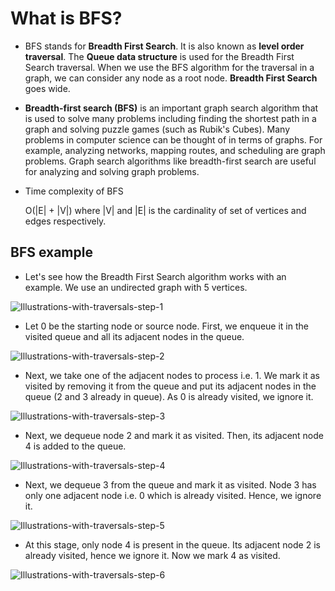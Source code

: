 # What is BFS?
- BFS stands for  **Breadth First Search**. It is also known as **level order traversal**. The **Queue data structure** is used for the Breadth First Search traversal. When we use the BFS algorithm for the traversal in a graph, we can consider any node as a root node. **Breadth First Search** goes wide.
- **Breadth-first search (BFS)** is an important graph search algorithm that is used to solve many problems including finding the shortest path in a graph and solving puzzle games (such as Rubik's Cubes). Many problems in computer science can be thought of in terms of graphs. For example, analyzing networks, mapping routes, and scheduling are graph problems. Graph search algorithms like breadth-first search are useful for analyzing and solving graph problems.

- Time complexity of BFS


   O(|E| + |V|) where |V| and |E| is the cardinality of set of vertices and edges respectively.

## BFS example
- Let's see how the Breadth First Search algorithm works with an example. We use an undirected graph with 5 vertices.

![Illustrations-with-traversals-step-1](https://user-images.githubusercontent.com/64387352/189248107-bfde90c6-c5df-47c3-a313-e5fe51149425.png)

- Let 0 be the starting node or source node. First, we enqueue it in the visited queue and all its adjacent nodes in the queue.

![Illustrations-with-traversals-step-2](https://user-images.githubusercontent.com/64387352/189248245-1236e568-9535-405e-a148-384dcc38a9ab.png)

- Next, we take one of the adjacent nodes to process i.e. 1. We mark it as visited by removing it from the queue and put its adjacent nodes in the queue (2 and 3 already in queue). As 0 is already visited, we ignore it.

![Illustrations-with-traversals-step-3](https://user-images.githubusercontent.com/64387352/189248308-7244b1fe-260d-4378-9b07-8247967ad235.png)

- Next, we dequeue node 2 and mark it as visited. Then, its adjacent node 4 is added to the queue.

![Illustrations-with-traversals-step-4](https://user-images.githubusercontent.com/64387352/189248346-068adf52-141f-42ad-ae56-a0c51f153443.png)

- Next, we dequeue 3 from the queue and mark it as visited. Node 3 has only one adjacent node i.e. 0 which is already visited. Hence, we ignore it.

![Illustrations-with-traversals-step-5](https://user-images.githubusercontent.com/64387352/189248381-092130e2-1cdf-4692-95e1-eaea101a9d92.png)

- At this stage, only node 4 is present in the queue. Its adjacent node 2 is already visited, hence we ignore it. Now we mark 4 as visited.


![Illustrations-with-traversals-step-6](https://user-images.githubusercontent.com/64387352/189248459-cd87803a-27ce-4821-b73a-a680b86f98e9.png)


